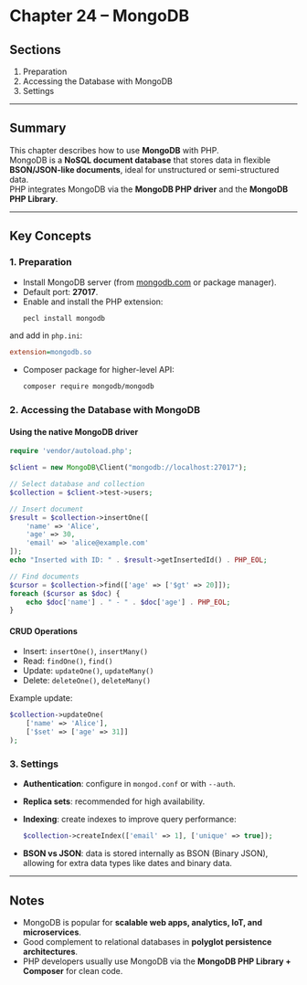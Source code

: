 # Chapter 24 – MongoDB

## Sections
1. Preparation  
2. Accessing the Database with MongoDB  
3. Settings  

---

## Summary
This chapter describes how to use **MongoDB** with PHP.  
MongoDB is a **NoSQL document database** that stores data in flexible **BSON/JSON-like documents**, ideal for unstructured or semi-structured data.  
PHP integrates MongoDB via the **MongoDB PHP driver** and the **MongoDB PHP Library**.

---

## Key Concepts

### 1. Preparation
- Install MongoDB server (from [mongodb.com](https://www.mongodb.com) or package manager).  
- Default port: **27017**.  
- Enable and install the PHP extension:
  ```bash
  pecl install mongodb
  ```

and add in `php.ini`:

```ini
extension=mongodb.so
```

* Composer package for higher-level API:

  ```bash
  composer require mongodb/mongodb
  ```

### 2. Accessing the Database with MongoDB

#### Using the native MongoDB driver

```php
require 'vendor/autoload.php';

$client = new MongoDB\Client("mongodb://localhost:27017");

// Select database and collection
$collection = $client->test->users;

// Insert document
$result = $collection->insertOne([
    'name' => 'Alice',
    'age' => 30,
    'email' => 'alice@example.com'
]);
echo "Inserted with ID: " . $result->getInsertedId() . PHP_EOL;

// Find documents
$cursor = $collection->find(['age' => ['$gt' => 20]]);
foreach ($cursor as $doc) {
    echo $doc['name'] . " - " . $doc['age'] . PHP_EOL;
}
```

#### CRUD Operations

* Insert: `insertOne()`, `insertMany()`
* Read: `findOne()`, `find()`
* Update: `updateOne()`, `updateMany()`
* Delete: `deleteOne()`, `deleteMany()`

Example update:

```php
$collection->updateOne(
    ['name' => 'Alice'],
    ['$set' => ['age' => 31]]
);
```

### 3. Settings

* **Authentication**: configure in `mongod.conf` or with `--auth`.
* **Replica sets**: recommended for high availability.
* **Indexing**: create indexes to improve query performance:

  ```php
  $collection->createIndex(['email' => 1], ['unique' => true]);
  ```
* **BSON vs JSON**: data is stored internally as BSON (Binary JSON), allowing for extra data types like dates and binary data.

---

## Notes

* MongoDB is popular for **scalable web apps, analytics, IoT, and microservices**.
* Good complement to relational databases in **polyglot persistence architectures**.
* PHP developers usually use MongoDB via the **MongoDB PHP Library + Composer** for clean code.